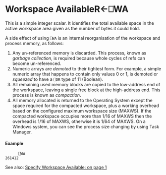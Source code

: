 




<h1 class="heading"><span class="name">Workspace Available</span><span class="command">R←⎕WA</span></h1>

This is a simple integer scalar.  It identifies the total available space in the active workspace area given as the number of bytes it could hold.


A side effect of using `⎕WA` is an internal reorganisation of the workspace and process memory, as follows:

1. Any un-referenced memory is discarded. This process, known as *garbage collection*, is required because whole cycles of refs can become un-referenced.
2. Numeric arrays are *demoted* to their tightest form. For example, a simple numeric array that happens to contain only values 0 or 1, is demoted or *squeezed* to have a `⎕DR` type of 11 (Boolean).
3. All remaining used memory blocks are copied to the low-address end of the workspace, leaving a single free block at the high-address end. This process is known as *compaction*.
4. All memory allocated is returned to the Operating System except the space required for the compacted workspace, plus a working overhead based on the configured maximum workspace size (MAXWS). If the compacted workspace occupies more than 1/16 of MAXWS then the overhead is 1/16 of MAXWS, otherwise it is 1/64 of MAXWS. On a Windows system, you can see the process size changing by using Task Manager.

#### Example
```apl
      ⎕WA
261412
```


See also: [Specify Workspace Available: on page 1](../../../the-i-beam-operator/a-z/specify-workspace-available.md)


